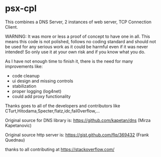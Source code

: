 # psx-cpl

This combines a DNS Server, 2 instances of web server, TCP Connection Client.

WARNING:
It was more or less a proof of concept to have one in all.
This means this code is not polished, follows no coding standard and should not be used for any serious work as it could be harmful even if it was never intended! 
So only use it at your own risk and if you know what you do.

As I have not enough time to finish it, there is the need for many improvements like:
- code cleanup
- ui design and missing controls
- stabilization
- proper logging (log4net)
- could add proxy functionality

Thanks goes to all of the developers and contributors like CTurt,Hitodama,Specter,flatz,idc,fail0verflow,...


Original source for DNS library is:
https://github.com/kapetan/dns (Mirza Kapetanovic)

Original source http server is:
https://gist.github.com/flq/369432 (Frank Quednau)

thanks to all contributing at https://stackoverflow.com/
